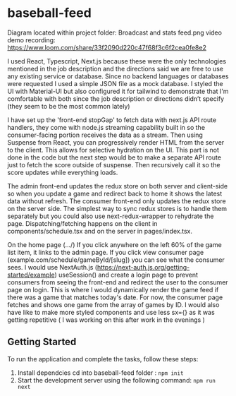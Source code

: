 # baseball-feed

Diagram located within project folder: Broadcast and stats feed.png
video demo recording: https://www.loom.com/share/33f2090d220c47f68f3c6f2cea0fe8e2

I used React, Typescript, Next.js because these were the only technologies mentioned in the job description and the directions said we are free to use any existing service or database.
Since no backend languages or databases were requested I used a simple JSON file as a mock database.
I styled the UI with Material-UI but also configured it for tailwind to demonstrate that I'm comfortable with both since the job description or directions didn’t specify (they seem to be the most common lately)

I have set up the 'front-end stopGap' to fetch data with next.js API route handlers, they come with node.js streaming capability built in so the consumer-facing portion receives the data as a stream.
Then using Suspense from React, you can progressively render HTML from the server to the client. This allows for selective hydration on the UI.
This part is not done in the code but the next step would be to make a separate API route just to fetch the score outside of suspense. Then recursively call it so the score updates while everything loads.

The admin front-end updates the redux store on both server and client-side so when you update a game and redirect back to home it shows the latest data without refresh.
The consumer front-end only updates the redux store on the server side.
The simplest way to sync redux stores is to handle them separately but you could also use next-redux-wrapper to rehydrate the page.
Dispatching/fetching happens on the client in components/schedule.tsx and on the server in pages/index.tsx.

On the home page (…/) If you click anywhere on the left 60% of the game list item, it links to the admin page.
If you click view consumer page (example.com/schedule/gameById/[slug]) you can see what the consumer sees.
I would use NextAuth.js (https://next-auth.js.org/getting-started/example) useSession() and create a login page to prevent consumers from seeing the front-end and redirect the user to the consumer page on login.
This is where I would dynamically render the game feed if there was a game that matches today's date. For now, the consumer page fetches and shows one game from the array of games by ID. I would also have like to make more styled components and use less sx={} as it was getting repetitive ( I was working on this after work in the evenings )

## Getting Started

To run the application and complete the tasks, follow these steps:

1. Install dependcies cd into baseball-feed folder : `npm init`
2. Start the development server using the following command: `npm run next`
